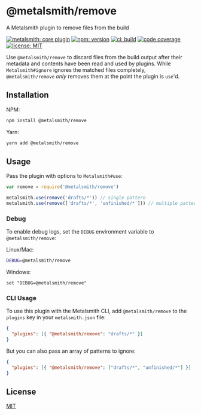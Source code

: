 # @metalsmith/remove

A Metalsmith plugin to remove files from the build

[![metalsmith: core plugin][metalsmith-badge]][metalsmith-url]
[![npm: version][npm-badge]][npm-url]
[![ci: build][ci-badge]][ci-url]
[![code coverage][codecov-badge]][codecov-url]
[![license: MIT][license-badge]][license-url]

Use `@metalsmith/remove` to discard files from the build output after their metadata and contents have been read and used by plugins. While `Metalsmith#ignore` ignores the matched files completely, `@metalsmith/remove` _only_ removes them at the point the plugin is `use`'d.

## Installation

NPM:

```bash
npm install @metalsmith/remove
```

Yarn:

```bash
yarn add @metalsmith/remove
```

## Usage

Pass the plugin with options to `Metalsmith#use`:

```js
var remove = require('@metalsmith/remove')

metalsmith.use(remove('drafts/*')) // single pattern
metalsmith.use(remove(['drafts/*', 'unfinished/*'])) // multiple patterns
```

### Debug

To enable debug logs, set the `DEBUG` environment variable to `@metalsmith/remove`:

Linux/Mac:

```bash
DEBUG=@metalsmith/remove
```

Windows:

```batch
set "DEBUG=@metalsmith/remove"
```

### CLI Usage

To use this plugin with the Metalsmith CLI, add `@metalsmith/remove` to the `plugins` key in your `metalsmith.json` file:

```json
{
  "plugins": [{ "@metalsmith/remove": "drafts/*" }]
}
```

But you can also pass an array of patterns to ignore:

```json
{
  "plugins": [{ "@metalsmith/remove": ["drafts/*", "unfinished/*"] }]
}
```

## License

[MIT](LICENSE)

[npm-badge]: https://img.shields.io/npm/v/@metalsmith/remove.svg
[npm-url]: https://www.npmjs.com/package/@metalsmith/remove
[ci-badge]: https://github.com/metalsmith/remove/actions/workflows/test.yml/badge.svg
[ci-url]: https://github.com/metalsmith/remove/actions/workflows/test.yml
[metalsmith-badge]: https://img.shields.io/badge/metalsmith-plugin-green.svg?longCache=true
[metalsmith-url]: https://metalsmith.io
[codecov-badge]: https://img.shields.io/coveralls/github/metalsmith/remove
[codecov-url]: https://coveralls.io/github/metalsmith/remove
[license-badge]: https://img.shields.io/github/license/metalsmith/remove
[license-url]: LICENSE
